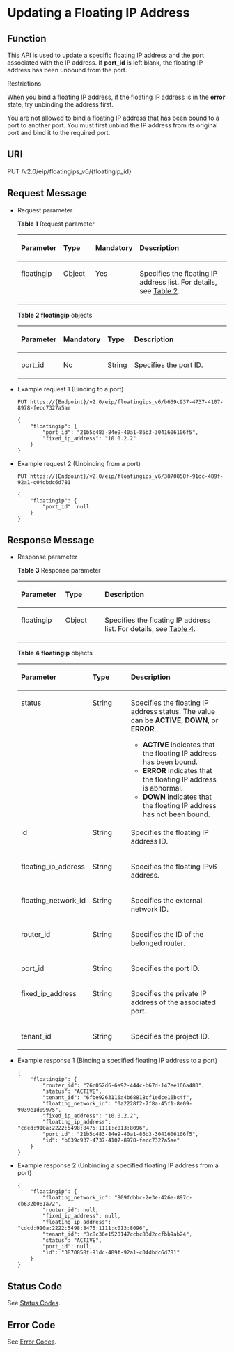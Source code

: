 # Updating a Floating IP Address<a name="vpc_ipv6_0004"></a>

## Function<a name="section937595992415"></a>

This API is used to update a specific floating IP address and the port associated with the IP address. If  **port\_id**  is left blank, the floating IP address has been unbound from the port.

Restrictions

When you bind a floating IP address, if the floating IP address is in the  **error**  state, try unbinding the address first.

You are not allowed to bind a floating IP address that has been bound to a port to another port. You must first unbind the IP address from its original port and bind it to the required port.

## URI<a name="section1037655913249"></a>

PUT /v2.0/eip/floatingips\_v6/\{floatingip\_id\}

## Request Message<a name="section5385259162414"></a>

-   Request parameter

    **Table  1**  Request parameter

    <a name="table14386115942419"></a>
    <table><thead align="left"><tr id="row1559165992415"><th class="cellrowborder" valign="top" width="19.39%" id="mcps1.2.5.1.1"><p id="p65917591245"><a name="p65917591245"></a><a name="p65917591245"></a>Parameter</p>
    </th>
    <th class="cellrowborder" valign="top" width="15.659999999999998%" id="mcps1.2.5.1.2"><p id="p559185992415"><a name="p559185992415"></a><a name="p559185992415"></a>Type</p>
    </th>
    <th class="cellrowborder" valign="top" width="18.310000000000002%" id="mcps1.2.5.1.3"><p id="p205911159152411"><a name="p205911159152411"></a><a name="p205911159152411"></a><strong id="b84235270615219"><a name="b84235270615219"></a><a name="b84235270615219"></a>Mandatory</strong></p>
    </th>
    <th class="cellrowborder" valign="top" width="46.64%" id="mcps1.2.5.1.4"><p id="p6591115942414"><a name="p6591115942414"></a><a name="p6591115942414"></a>Description</p>
    </th>
    </tr>
    </thead>
    <tbody><tr id="row159211597245"><td class="cellrowborder" valign="top" width="19.39%" headers="mcps1.2.5.1.1 "><p id="p75923592248"><a name="p75923592248"></a><a name="p75923592248"></a>floatingip</p>
    </td>
    <td class="cellrowborder" valign="top" width="15.659999999999998%" headers="mcps1.2.5.1.2 "><p id="p18592559172418"><a name="p18592559172418"></a><a name="p18592559172418"></a>Object</p>
    </td>
    <td class="cellrowborder" valign="top" width="18.310000000000002%" headers="mcps1.2.5.1.3 "><p id="p25921159132414"><a name="p25921159132414"></a><a name="p25921159132414"></a>Yes</p>
    </td>
    <td class="cellrowborder" valign="top" width="46.64%" headers="mcps1.2.5.1.4 "><p id="p1759245922417"><a name="p1759245922417"></a><a name="p1759245922417"></a>Specifies the floating IP address list. For details, see <a href="#table547993685510">Table 2</a>.</p>
    </td>
    </tr>
    </tbody>
    </table>

    **Table  2** **floatingip**  objects

    <a name="table547993685510"></a>
    <table><thead align="left"><tr id="row966719362553"><th class="cellrowborder" valign="top" width="19.878012198780123%" id="mcps1.2.5.1.1"><p id="p0685313416"><a name="p0685313416"></a><a name="p0685313416"></a><strong id="b1047913918573"><a name="b1047913918573"></a><a name="b1047913918573"></a>Parameter</strong></p>
    </th>
    <th class="cellrowborder" valign="top" width="12.938706129387059%" id="mcps1.2.5.1.2"><p id="p768561134110"><a name="p768561134110"></a><a name="p768561134110"></a><strong id="b16443144095716"><a name="b16443144095716"></a><a name="b16443144095716"></a>Mandatory</strong></p>
    </th>
    <th class="cellrowborder" valign="top" width="12.84871512848715%" id="mcps1.2.5.1.3"><p id="p368681134120"><a name="p368681134120"></a><a name="p368681134120"></a><strong id="b199131741105711"><a name="b199131741105711"></a><a name="b199131741105711"></a>Type</strong></p>
    </th>
    <th class="cellrowborder" valign="top" width="54.334566543345666%" id="mcps1.2.5.1.4"><p id="p668612124119"><a name="p668612124119"></a><a name="p668612124119"></a><strong id="b1998164325720"><a name="b1998164325720"></a><a name="b1998164325720"></a>Description</strong></p>
    </th>
    </tr>
    </thead>
    <tbody><tr id="row1667163613554"><td class="cellrowborder" valign="top" width="19.878012198780123%" headers="mcps1.2.5.1.1 "><p id="p1868717104113"><a name="p1868717104113"></a><a name="p1868717104113"></a>port_id</p>
    </td>
    <td class="cellrowborder" valign="top" width="12.938706129387059%" headers="mcps1.2.5.1.2 "><p id="p26871119419"><a name="p26871119419"></a><a name="p26871119419"></a>No</p>
    </td>
    <td class="cellrowborder" valign="top" width="12.84871512848715%" headers="mcps1.2.5.1.3 "><p id="p66889116414"><a name="p66889116414"></a><a name="p66889116414"></a>String</p>
    </td>
    <td class="cellrowborder" valign="top" width="54.334566543345666%" headers="mcps1.2.5.1.4 "><p id="p14688213413"><a name="p14688213413"></a><a name="p14688213413"></a>Specifies the port ID. </p>
    </td>
    </tr>
    </tbody>
    </table>

-   Example request 1 \(Binding to a port\)

    ```
    PUT https://{Endpoint}/v2.0/eip/floatingips_v6/b639c937-4737-4107-8978-fecc7327a5ae
    
    {
        "floatingip": {
            "port_id": "21b5c483-84e9-40a1-86b3-3041606106f5",
            "fixed_ip_address": "10.0.2.2"
        }
    }
    ```


-   Example request 2 \(Unbinding from a port\)

    ```
    PUT https://{Endpoint}/v2.0/eip/floatingips_v6/3870858f-91dc-489f-92a1-c04dbdc6d781
    
    {
        "floatingip": {
            "port_id": null
        }
    }
    ```


## Response Message<a name="section183951559182418"></a>

-   Response parameter

    **Table  3**  Response parameter

    <a name="table639619595248"></a>
    <table><thead align="left"><tr id="row18592059102412"><th class="cellrowborder" valign="top" width="21.11%" id="mcps1.2.4.1.1"><p id="p759210594240"><a name="p759210594240"></a><a name="p759210594240"></a>Parameter</p>
    </th>
    <th class="cellrowborder" valign="top" width="18.89%" id="mcps1.2.4.1.2"><p id="p2592125917247"><a name="p2592125917247"></a><a name="p2592125917247"></a>Type</p>
    </th>
    <th class="cellrowborder" valign="top" width="60%" id="mcps1.2.4.1.3"><p id="p1592145917246"><a name="p1592145917246"></a><a name="p1592145917246"></a>Description</p>
    </th>
    </tr>
    </thead>
    <tbody><tr id="row4592105910246"><td class="cellrowborder" valign="top" width="21.11%" headers="mcps1.2.4.1.1 "><p id="p1592115992411"><a name="p1592115992411"></a><a name="p1592115992411"></a>floatingip</p>
    </td>
    <td class="cellrowborder" valign="top" width="18.89%" headers="mcps1.2.4.1.2 "><p id="p2059225912243"><a name="p2059225912243"></a><a name="p2059225912243"></a>Object</p>
    </td>
    <td class="cellrowborder" valign="top" width="60%" headers="mcps1.2.4.1.3 "><p id="p1593125932418"><a name="p1593125932418"></a><a name="p1593125932418"></a>Specifies the floating IP address list. For details, see <a href="#table1935317341267">Table 4</a>.</p>
    </td>
    </tr>
    </tbody>
    </table>

    **Table  4** **floatingip**  objects

    <a name="table1935317341267"></a>
    <table><thead align="left"><tr id="row63486341164"><th class="cellrowborder" valign="top" width="33.33333333333333%" id="mcps1.2.4.1.1"><p id="p9993174855413"><a name="p9993174855413"></a><a name="p9993174855413"></a><strong id="b19349172101010"><a name="b19349172101010"></a><a name="b19349172101010"></a>Parameter</strong></p>
    </th>
    <th class="cellrowborder" valign="top" width="18.55185518551855%" id="mcps1.2.4.1.2"><p id="p16993194812541"><a name="p16993194812541"></a><a name="p16993194812541"></a><strong id="b02721133104"><a name="b02721133104"></a><a name="b02721133104"></a>Type</strong></p>
    </th>
    <th class="cellrowborder" valign="top" width="48.11481148114812%" id="mcps1.2.4.1.3"><p id="p99938485541"><a name="p99938485541"></a><a name="p99938485541"></a><strong id="b112779412107"><a name="b112779412107"></a><a name="b112779412107"></a>Description</strong></p>
    </th>
    </tr>
    </thead>
    <tbody><tr id="row935017340612"><td class="cellrowborder" valign="top" width="33.33333333333333%" headers="mcps1.2.4.1.1 "><p id="p109931248105412"><a name="p109931248105412"></a><a name="p109931248105412"></a>status</p>
    </td>
    <td class="cellrowborder" valign="top" width="18.55185518551855%" headers="mcps1.2.4.1.2 "><p id="p209935484543"><a name="p209935484543"></a><a name="p209935484543"></a>String</p>
    </td>
    <td class="cellrowborder" valign="top" width="48.11481148114812%" headers="mcps1.2.4.1.3 "><p id="p1099384811549"><a name="p1099384811549"></a><a name="p1099384811549"></a>Specifies the floating IP address status. The value can be <strong id="b1759616711011"><a name="b1759616711011"></a><a name="b1759616711011"></a>ACTIVE</strong>, <strong id="b3597275105"><a name="b3597275105"></a><a name="b3597275105"></a>DOWN</strong>, or <strong id="b759814719103"><a name="b759814719103"></a><a name="b759814719103"></a>ERROR</strong>.</p>
    <a name="ul10994124825413"></a><a name="ul10994124825413"></a><ul id="ul10994124825413"><li><strong id="b196632050181412"><a name="b196632050181412"></a><a name="b196632050181412"></a>ACTIVE</strong> indicates that the floating IP address has been bound.</li><li><strong id="b168791538143"><a name="b168791538143"></a><a name="b168791538143"></a>ERROR</strong> indicates that the floating IP address is abnormal.</li><li><strong id="b17928855161410"><a name="b17928855161410"></a><a name="b17928855161410"></a>DOWN</strong> indicates that the floating IP address has not been bound.</li></ul>
    </td>
    </tr>
    <tr id="row1035123410619"><td class="cellrowborder" valign="top" width="33.33333333333333%" headers="mcps1.2.4.1.1 "><p id="p6994144818541"><a name="p6994144818541"></a><a name="p6994144818541"></a>id</p>
    </td>
    <td class="cellrowborder" valign="top" width="18.55185518551855%" headers="mcps1.2.4.1.2 "><p id="p1399416486549"><a name="p1399416486549"></a><a name="p1399416486549"></a>String</p>
    </td>
    <td class="cellrowborder" valign="top" width="48.11481148114812%" headers="mcps1.2.4.1.3 "><p id="p1899418480541"><a name="p1899418480541"></a><a name="p1899418480541"></a>Specifies the floating IP address ID.</p>
    </td>
    </tr>
    <tr id="row435118341261"><td class="cellrowborder" valign="top" width="33.33333333333333%" headers="mcps1.2.4.1.1 "><p id="p29942484542"><a name="p29942484542"></a><a name="p29942484542"></a>floating_ip_address</p>
    </td>
    <td class="cellrowborder" valign="top" width="18.55185518551855%" headers="mcps1.2.4.1.2 "><p id="p9994348155412"><a name="p9994348155412"></a><a name="p9994348155412"></a>String</p>
    </td>
    <td class="cellrowborder" valign="top" width="48.11481148114812%" headers="mcps1.2.4.1.3 "><p id="p8994174818549"><a name="p8994174818549"></a><a name="p8994174818549"></a>Specifies the floating IPv6 address.</p>
    </td>
    </tr>
    <tr id="row73521344612"><td class="cellrowborder" valign="top" width="33.33333333333333%" headers="mcps1.2.4.1.1 "><p id="p119948483548"><a name="p119948483548"></a><a name="p119948483548"></a>floating_network_id</p>
    </td>
    <td class="cellrowborder" valign="top" width="18.55185518551855%" headers="mcps1.2.4.1.2 "><p id="p89942482546"><a name="p89942482546"></a><a name="p89942482546"></a>String</p>
    </td>
    <td class="cellrowborder" valign="top" width="48.11481148114812%" headers="mcps1.2.4.1.3 "><p id="p59942486544"><a name="p59942486544"></a><a name="p59942486544"></a>Specifies the external network ID.</p>
    </td>
    </tr>
    <tr id="row1235211345615"><td class="cellrowborder" valign="top" width="33.33333333333333%" headers="mcps1.2.4.1.1 "><p id="p99954487543"><a name="p99954487543"></a><a name="p99954487543"></a>router_id</p>
    </td>
    <td class="cellrowborder" valign="top" width="18.55185518551855%" headers="mcps1.2.4.1.2 "><p id="p1999574817544"><a name="p1999574817544"></a><a name="p1999574817544"></a>String</p>
    </td>
    <td class="cellrowborder" valign="top" width="48.11481148114812%" headers="mcps1.2.4.1.3 "><p id="p1199594812543"><a name="p1199594812543"></a><a name="p1199594812543"></a>Specifies the ID of the belonged router.</p>
    </td>
    </tr>
    <tr id="row535273416619"><td class="cellrowborder" valign="top" width="33.33333333333333%" headers="mcps1.2.4.1.1 "><p id="p399515488546"><a name="p399515488546"></a><a name="p399515488546"></a>port_id</p>
    </td>
    <td class="cellrowborder" valign="top" width="18.55185518551855%" headers="mcps1.2.4.1.2 "><p id="p499534814543"><a name="p499534814543"></a><a name="p499534814543"></a>String</p>
    </td>
    <td class="cellrowborder" valign="top" width="48.11481148114812%" headers="mcps1.2.4.1.3 "><p id="p16995248135411"><a name="p16995248135411"></a><a name="p16995248135411"></a>Specifies the port ID.</p>
    </td>
    </tr>
    <tr id="row1835217343617"><td class="cellrowborder" valign="top" width="33.33333333333333%" headers="mcps1.2.4.1.1 "><p id="p2099514875417"><a name="p2099514875417"></a><a name="p2099514875417"></a>fixed_ip_address</p>
    </td>
    <td class="cellrowborder" valign="top" width="18.55185518551855%" headers="mcps1.2.4.1.2 "><p id="p1599514484541"><a name="p1599514484541"></a><a name="p1599514484541"></a>String</p>
    </td>
    <td class="cellrowborder" valign="top" width="48.11481148114812%" headers="mcps1.2.4.1.3 "><p id="p6995134819542"><a name="p6995134819542"></a><a name="p6995134819542"></a>Specifies the private IP address of the associated port.</p>
    </td>
    </tr>
    <tr id="row15353534660"><td class="cellrowborder" valign="top" width="33.33333333333333%" headers="mcps1.2.4.1.1 "><p id="p139951748155418"><a name="p139951748155418"></a><a name="p139951748155418"></a>tenant_id</p>
    </td>
    <td class="cellrowborder" valign="top" width="18.55185518551855%" headers="mcps1.2.4.1.2 "><p id="p209957480545"><a name="p209957480545"></a><a name="p209957480545"></a>String</p>
    </td>
    <td class="cellrowborder" valign="top" width="48.11481148114812%" headers="mcps1.2.4.1.3 "><p id="p10487112"><a name="p10487112"></a><a name="p10487112"></a>Specifies the project ID.</p>
    </td>
    </tr>
    </tbody>
    </table>

-   Example response 1 \(Binding a specified floating IP address to a port\)

    ```
    {
        "floatingip": {
            "router_id": "76c052d6-6a92-444c-b67d-147ee166a480",
            "status": "ACTIVE",
            "tenant_id": "6fbe9263116a4b68818cf1edce16bc4f",
            "floating_network_id": "0a2228f2-7f8a-45f1-8e09-9039e1d09975",
            "fixed_ip_address": "10.0.2.2",
            "floating_ip_address": "cdcd:910a:2222:5498:8475:1111:c013:8096",
            "port_id": "21b5c483-84e9-40a1-86b3-3041606106f5",
            "id": "b639c937-4737-4107-8978-fecc7327a5ae"
        }
    }
    ```


-   Example response 2 \(Unbinding a specified floating IP address from a port\)

    ```
    {
        "floatingip": {
            "floating_network_id": "809fdbbc-2e3e-426e-897c-cb632b081a72",
            "router_id": null,
            "fixed_ip_address": null,
            "floating_ip_address": "cdcd:910a:2222:5498:8475:1111:c013:8096",
            "tenant_id": "3c8c36e1520147ccbc83d2ccfbb9ab24",
            "status": "ACTIVE",
            "port_id": null,
            "id": "3870858f-91dc-489f-92a1-c04dbdc6d781"
        }
    }
    ```


## Status Code<a name="section31981619"></a>

See  [Status Codes](status-codes.md).

## Error Code<a name="section85821649202813"></a>

See  [Error Codes](error-codes.md).

